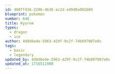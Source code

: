 ```yaml
---
id: 488ff436-2286-4b36-ac2d-a49d8a082b89
blueprint: pokemon
number: 646
title: Kyurem
types:
  - dragon
  - ice
author: 4d8d6ede-5963-429f-9c2f-74b897007e0c
tags:
  - basic
  - legendary
updated_by: 4d8d6ede-5963-429f-9c2f-74b897007e0c
updated_at: 1716511980
---
```

